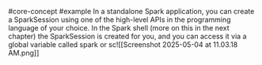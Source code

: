 #core-concept
#example
In a standalone Spark application, you can create a SparkSession using one of the high-level APIs in the programming language of your choice. In the Spark shell (more on this in the next chapter) the SparkSession is created for you, and you can access it via a global variable called spark or sc![[Screenshot 2025-05-04 at 11.03.18 AM.png]]